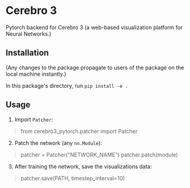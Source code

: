 # Cerebro 3

Pytorch backend for Cerebro 3 (a web-based visualization platform for Neural Networks.)

## Installation

(Any changes to the package propagate to users of the package on the local machine instantly.)

In this package's directory, run `pip install -e .`

## Usage

1. Import `Patcher`:

> from cerebro3_pytorch.patcher import Patcher

2. Patch the network (any `nn.Module`):

> patcher = Patcher("NETWORK_NAME")
> patcher.patch(module)

3. After training the network, save the visualizations data:

> patcher.save(PATH, timestep_interval=10)
